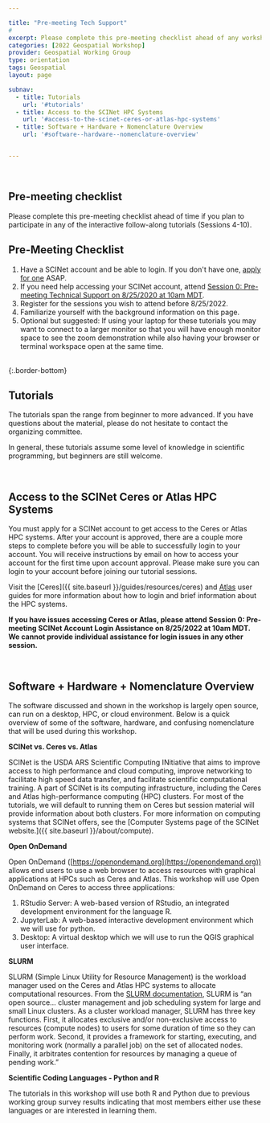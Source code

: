 ```yaml
---

title: "Pre-meeting Tech Support"
# 
excerpt: Please complete this pre-meeting checklist ahead of any workshop sessions you plan to attend.
categories: [2022 Geospatial Workshop]  
provider: Geospatial Working Group
type: orientation
tags: Geospatial
layout: page

subnav:
  - title: Tutorials
    url: '#tutorials'
  - title: Access to the SCINet HPC Systems
    url: '#access-to-the-scinet-ceres-or-atlas-hpc-systems'
  - title: Software + Hardware + Nomenclature Overview
    url: '#software--hardware--nomenclature-overview'


---
```


<br>

## Pre-meeting checklist

Please complete this pre-meeting checklist ahead of time if you plan to participate in any of the interactive follow-along tutorials (Sessions 4-10).

<div class="usa-card max-tablet">
    <div class="usa-card__container">
      <div class="usa-card__header bg-primary-lighter">
        <h2 class="usa-card__heading">Pre-Meeting Checklist</h2>
      </div>
      <div class="usa-card__body">
            <ol>
          <li>Have a SCINet account and be able to login. If you don't have one, <a href="../about/signup">apply for one</a> ASAP.</li>
          <li>If you need help accessing your SCINet account, attend <a href="../workshops/2022-8-25-Geospatial-Workshop-0/">Session 0: Pre-meeting Technical Support on 8/25/2020 at 10am MDT</a>.</li>
          <li>Register for the sessions you wish to attend before 8/25/2022.</li>
          <li>Familiarize yourself with the background information on this page.</li>
          <li>Optional but suggested: If using your laptop for these tutorials you may want to connect to a larger monitor so that you will have enough monitor space to see the zoom demonstration while also having your browser or terminal workspace open at the same time.</li>
        </ol>
      </div>
    </div>
  </div>


<br>
{:.border-bottom}


## Tutorials

The tutorials span the range from beginner to more advanced. If you have questions about the material, please do not hesitate to contact the organizing committee.

In general, these tutorials assume some level of knowledge in scientific programming, but beginners are still welcome.

<br>


## Access to the SCINet Ceres or Atlas HPC Systems

You must apply for a SCINet account to get access to the Ceres or Atlas HPC systems. After your account is approved, there are a couple more steps to complete before you will be able to successfully login to your account. You will receive instructions by email on how to access your account for the first time upon account approval. Please make sure you can login to your account before joining our tutorial sessions.

Visit the [Ceres]({{ site.baseurl }}/guides/resources/ceres) and [Atlas](https://www.hpc.msstate.edu/computing/atlas/) user guides for more information about how to login and brief information about the HPC systems.

**If you have issues accessing Ceres or Atlas, please attend Session 0: Pre-meeting SCINet Account Login Assistance on 8/25/2022 at 10am MDT. We cannot provide individual assistance for login issues in any other session.**

<br>

## Software + Hardware + Nomenclature Overview

The software discussed and shown in the workshop is largely open source, can run on a desktop, HPC, or cloud environment. Below is a quick overview of some of the software, hardware, and confusing nomenclature that will be used during this workshop.

**SCINet vs. Ceres vs. Atlas**

SCINet is the USDA ARS Scientific Computing INitiative that aims to improve access to high performance and cloud computing, improve networking to facilitate high speed data transfer, and facilitate scientific computational training. A part of SCINet is its computing infrastructure, including the Ceres and Atlas high-performance computing (HPC) clusters. For most of the tutorials, we will default to running them on Ceres but session material will provide information about both clusters. For more information on computing systems that SCINet offers, see the [Computer Systems page of the SCINet website.]({{ site.baseurl }}/about/compute).

**Open OnDemand**

Open OnDemand ([https://openondemand.org](https://openondemand.org)) allows end users to use a web browser to access resources with graphical applications at HPCs such as Ceres and Atlas. This workshop will use Open OnDemand on Ceres to access three applications: 

1. RStudio Server: A web-based version of RStudio, an integrated development environment for the language R.
1. JupyterLab: A web-based interactive development environment which we will use for python.
1. Desktop: A virtual desktop which we will use to run the QGIS graphical user interface. 

**SLURM**

SLURM (Simple Linux Utility for Resource Management) is the workload manager used on the Ceres and Atlas HPC systems to allocate computational resources. From the [SLURM documentation](https://slurm.schedmd.com/quickstart.html), SLURM is “an open source… cluster management and job scheduling system for large and small Linux clusters. As a cluster workload manager, SLURM has three key functions. First, it allocates exclusive and/or non-exclusive access to resources (compute nodes) to users for some duration of time so they can perform work. Second, it provides a framework for starting, executing, and monitoring work (normally a parallel job) on the set of allocated nodes. Finally, it arbitrates contention for resources by managing a queue of pending work.” 

**Scientific Coding Languages - Python and R**

The tutorials in this workshop will use both R and Python due to previous working group survey results indicating that most members either use these languages or are interested in learning them. 



